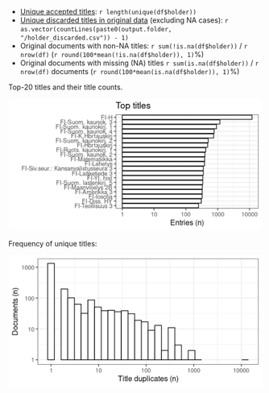 -   [Unique accepted titles](output.tables/title_accepted.csv):
    `r length(unique(df$holder))`
-   [Unique discarded titles in original
    data](output.tables/title_discarded.csv) (excluding NA cases):
    `r as.vector(countLines(paste0(output.folder, "/holder_discarded.csv")) - 1)`
-   Original documents with non-NA titles: `r sum(!is.na(df$holder))` /
    `r nrow(df)` (`r round(100*mean(!is.na(df$holder)), 1)`%)
-   Original documents with missing (NA) titles
    `r sum(is.na(df$holder))` / `r nrow(df)` documents
    (`r round(100*mean(is.na(df$holder)), 1)`%)

Top-20 titles and their title counts.

![plot of chunk summarytitle](figure/summarytitle-12.png)

Frequency of unique titles:

![plot of chunk uniquetitles](figure/uniquetitles-12.png)
